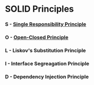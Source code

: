 # SOLID Principles

### S - [Single Responsibility Principle](https://github.com/BolajiOlajide/SOLID/tree/master/S)
### O - [Open-Closed Principle](https://github.com/BolajiOlajide/SOLID/tree/master/O)
### L - Liskov's Substitution Principle
### I - Interface Segreagation Principle
### D - Dependency Injection Principle
